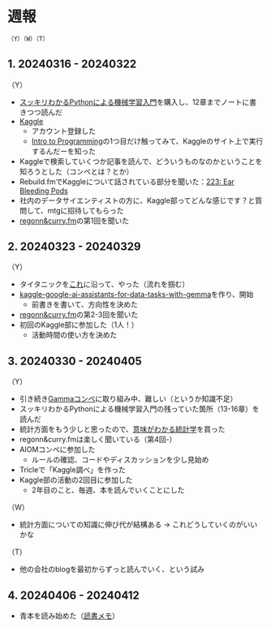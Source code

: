 # 週報

```txt
（Y）（W）（T）
```

## 1. 20240316 - 20240322

（Y）
- [スッキリわかるPythonによる機械学習入門](https://book.impress.co.jp/books/1120101028)を購入し、12章までノートに書きつつ読んだ
- [Kaggle](https://www.kaggle.com/)
  - アカウント登録した
  - [Intro to Programming](https://www.kaggle.com/learn/intro-to-programming)の1つ目だけ触ってみて、Kaggleのサイト上で実行するんだーを知った
- Kaggleで検索していくつか記事を読んで、どういうものなのかということを知ろうとした（コンペとは？とか）
- Rebuild.fmでKaggleについて話されている部分を聞いた：[223: Ear Bleeding Pods](https://rebuild.fm/223/)
- 社内のデータサイエンティストの方に、Kaggle部ってどんな感じです？と質問して、mtgに招待してもらった
- [regonn&curry.fm](https://podcasters.spotify.com/pod/show/regonn-curry-fm)の第1回を聞いた

## 2. 20240323 - 20240329

（Y）
- タイタニックを[これ](https://www.kaggle.com/code/plasticgrammer/kaggle-titanic/notebook)に沿って、やった（流れを掴む）
- [kaggle-google-ai-assistants-for-data-tasks-with-gemma](https://github.com/shirakurak/kaggle-google-ai-assistants-for-data-tasks-with-gemma)を作り、開始
  - 前書きを書いて、方向性を決めた
- [regonn&curry.fm](https://podcasters.spotify.com/pod/show/regonn-curry-fm)の第2-3回を聞いた
- 初回のKaggle部に参加した（1人！）
  - 活動時間の使い方を決めた

## 3. 20240330 - 20240405

（Y）
- 引き続き[Gammaコンペ](https://github.com/shirakurak/kaggle-google-ai-assistants-for-data-tasks-with-gemma)に取り組み中、難しい（というか知識不足）
- スッキリわかるPythonによる機械学習入門の残っていた箇所（13-16章）を読んだ
- 統計方面をもう少しと思ったので、[意味がわかる統計学](https://www.beret.co.jp/book/47599)を買った
- regonn&curry.fmは楽しく聞いている（第4回-）
- AIOMコンペに参加した
  - ルールの確認、コードやディスカッションを少し見始め
- Tricleで「Kaggle調べ」を作った
- Kaggle部の活動の2回目に参加した
  - 2年目のこと、毎週、本を読んでいくことにした

（W）

- 統計方面についての知識に伸び代が結構ある → これどうしていくのがいいかな

（T）

- 他の会社のblogを最初からずっと読んでいく、という試み

## 4. 20240406 - 20240412

- 青本を読み始めた（[読書メモ](https://github.com/shirakurak/pipe/tree/main/09_Kaggle/Kaggle%E9%83%A8/%E9%9D%92%E6%9C%AC)）

